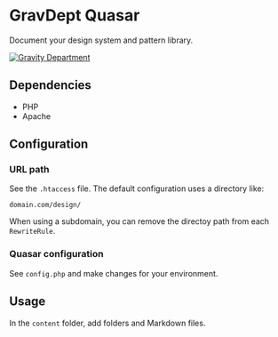 # GravDept Quasar

Document your design system and pattern library.

[![Gravity Department](http://gravitydept.com/_themes/gravdept/img/logo-footer.png)](http://gravitydept.com/)

## Dependencies

- PHP
- Apache

## Configuration

### URL path

See the `.htaccess` file. The default configuration uses a directory like:

```
domain.com/design/
```

When using a subdomain, you can remove the directoy path from each `RewriteRule`.

### Quasar configuration

See `config.php` and make changes for your environment.

## Usage

In the `content` folder, add folders and Markdown files.
